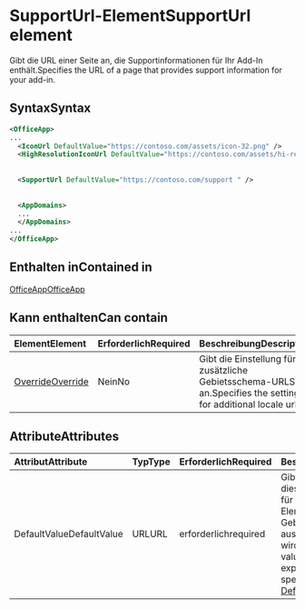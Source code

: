 # <a name="supporturl-element"></a><span data-ttu-id="9970a-101">SupportUrl-Element</span><span class="sxs-lookup"><span data-stu-id="9970a-101">SupportUrl element</span></span>

<span data-ttu-id="9970a-102">Gibt die URL einer Seite an, die Supportinformationen für Ihr Add-In enthält.</span><span class="sxs-lookup"><span data-stu-id="9970a-102">Specifies the URL of a page that provides support information for your add-in.</span></span>

## <a name="syntax"></a><span data-ttu-id="9970a-103">Syntax</span><span class="sxs-lookup"><span data-stu-id="9970a-103">Syntax</span></span>

```XML
<OfficeApp>
...
  <IconUrl DefaultValue="https://contoso.com/assets/icon-32.png" />
  <HighResolutionIconUrl DefaultValue="https://contoso.com/assets/hi-res-icon.png"/>
  
  
  <SupportUrl DefaultValue="https://contoso.com/support " />
  
  
  <AppDomains>
  ...
  </AppDomains>
...
</OfficeApp>
```

## <a name="contained-in"></a><span data-ttu-id="9970a-104">Enthalten in</span><span class="sxs-lookup"><span data-stu-id="9970a-104">Contained in</span></span>

[<span data-ttu-id="9970a-105">OfficeApp</span><span class="sxs-lookup"><span data-stu-id="9970a-105">OfficeApp</span></span>](officeapp.md)

## <a name="can-contain"></a><span data-ttu-id="9970a-106">Kann enthalten</span><span class="sxs-lookup"><span data-stu-id="9970a-106">Can contain</span></span>

|  <span data-ttu-id="9970a-107">Element</span><span class="sxs-lookup"><span data-stu-id="9970a-107">Element</span></span> | <span data-ttu-id="9970a-108">Erforderlich</span><span class="sxs-lookup"><span data-stu-id="9970a-108">Required</span></span> | <span data-ttu-id="9970a-109">Beschreibung</span><span class="sxs-lookup"><span data-stu-id="9970a-109">Description</span></span>  |
|:-----|:-----|:-----|
|  [<span data-ttu-id="9970a-110">Override</span><span class="sxs-lookup"><span data-stu-id="9970a-110">Override</span></span>](override.md)   | <span data-ttu-id="9970a-111">Nein</span><span class="sxs-lookup"><span data-stu-id="9970a-111">No</span></span> | <span data-ttu-id="9970a-112">Gibt die Einstellung für zusätzliche Gebietsschema-URLS an.</span><span class="sxs-lookup"><span data-stu-id="9970a-112">Specifies the setting for additional locale urls</span></span> |

## <a name="attributes"></a><span data-ttu-id="9970a-113">Attribute</span><span class="sxs-lookup"><span data-stu-id="9970a-113">Attributes</span></span>

|<span data-ttu-id="9970a-114">**Attribut**</span><span class="sxs-lookup"><span data-stu-id="9970a-114">**Attribute**</span></span>|<span data-ttu-id="9970a-115">**Typ**</span><span class="sxs-lookup"><span data-stu-id="9970a-115">**Type**</span></span>|<span data-ttu-id="9970a-116">**Erforderlich**</span><span class="sxs-lookup"><span data-stu-id="9970a-116">**Required**</span></span>|<span data-ttu-id="9970a-117">**Beschreibung**</span><span class="sxs-lookup"><span data-stu-id="9970a-117">**Description**</span></span>|
|:-----|:-----|:-----|:-----|
|<span data-ttu-id="9970a-118">DefaultValue</span><span class="sxs-lookup"><span data-stu-id="9970a-118">DefaultValue</span></span>|<span data-ttu-id="9970a-119">URL</span><span class="sxs-lookup"><span data-stu-id="9970a-119">URL</span></span>|<span data-ttu-id="9970a-120">erforderlich</span><span class="sxs-lookup"><span data-stu-id="9970a-120">required</span></span>|<span data-ttu-id="9970a-121">Gibt den Standardwert für diese Einstellung an, der für das im [DefaultLocale](defaultlocale.md)-Element angegebene Gebietsschema ausgedrückt wird.</span><span class="sxs-lookup"><span data-stu-id="9970a-121">Specifies the default value for this setting, expressed for the locale specified in the [DefaultLocale](defaultlocale.md) element.</span></span>|
